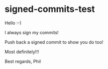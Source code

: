 # signed-commits-test

Hello :-)

I always sign my commits!

Push back a signed commit to show you do too!

Most definitely!!!

Best regards,
Phil